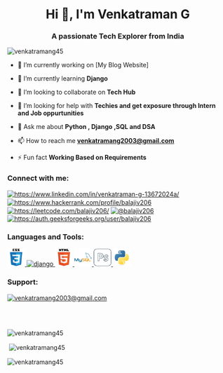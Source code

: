 <h1 align="center">Hi 👋, I'm Venkatraman G</h1>
<h3 align="center">A passionate Tech Explorer from India</h3>

<p align="left"> <img src="https://komarev.com/ghpvc/?username=venkatramang45&label=Profile%20views&color=0e75b6&style=flat" alt="venkatramang45" /> </p>

- 🔭 I’m currently working on [My Blog Website]

- 🌱 I’m currently learning **Django**

- 👯 I’m looking to collaborate on **Tech Hub**

- 🤝 I’m looking for help with **Techies and get exposure through Intern and Job oppurtunities**

- 💬 Ask me about **Python , Django ,SQL and DSA**

- 📫 How to reach me **venkatramang2003@gmail.com**

- ⚡ Fun fact **Working Based on Requirements**

<h3 align="left">Connect with me:</h3>
<p align="left">
<a href="https://linkedin.com/in/https://www.linkedin.com/in/venkatraman-g-13672024a/" target="blank"><img align="center" src="https://raw.githubusercontent.com/rahuldkjain/github-profile-readme-generator/master/src/images/icons/Social/linked-in-alt.svg" alt="https://www.linkedin.com/in/venkatraman-g-13672024a/" height="30" width="40" /></a>
<a href="https://www.hackerrank.com/https://www.hackerrank.com/profile/balajiv206" target="blank"><img align="center" src="https://raw.githubusercontent.com/rahuldkjain/github-profile-readme-generator/master/src/images/icons/Social/hackerrank.svg" alt="https://www.hackerrank.com/profile/balajiv206" height="30" width="40" /></a>
<a href="https://www.leetcode.com/https://leetcode.com/balajiv206/" target="blank"><img align="center" src="https://raw.githubusercontent.com/rahuldkjain/github-profile-readme-generator/master/src/images/icons/Social/leet-code.svg" alt="https://leetcode.com/balajiv206/" height="30" width="40" /></a>
<a href="https://www.hackerearth.com/@balajiv206" target="blank"><img align="center" src="https://raw.githubusercontent.com/rahuldkjain/github-profile-readme-generator/master/src/images/icons/Social/hackerearth.svg" alt="@balajiv206" height="30" width="40" /></a>
<a href="https://auth.geeksforgeeks.org/user/https://auth.geeksforgeeks.org/user/balajiv206" target="blank"><img align="center" src="https://raw.githubusercontent.com/rahuldkjain/github-profile-readme-generator/master/src/images/icons/Social/geeks-for-geeks.svg" alt="https://auth.geeksforgeeks.org/user/balajiv206" height="30" width="40" /></a>
</p>

<h3 align="left">Languages and Tools:</h3>
<p align="left"> <a href="https://www.w3schools.com/css/" target="_blank" rel="noreferrer"> <img src="https://raw.githubusercontent.com/devicons/devicon/master/icons/css3/css3-original-wordmark.svg" alt="css3" width="40" height="40"/> </a> <a href="https://www.djangoproject.com/" target="_blank" rel="noreferrer"> <img src="https://cdn.worldvectorlogo.com/logos/django.svg" alt="django" width="40" height="40"/> </a> <a href="https://www.w3.org/html/" target="_blank" rel="noreferrer"> <img src="https://raw.githubusercontent.com/devicons/devicon/master/icons/html5/html5-original-wordmark.svg" alt="html5" width="40" height="40"/> </a> <a href="https://www.mysql.com/" target="_blank" rel="noreferrer"> <img src="https://raw.githubusercontent.com/devicons/devicon/master/icons/mysql/mysql-original-wordmark.svg" alt="mysql" width="40" height="40"/> </a> <a href="https://www.photoshop.com/en" target="_blank" rel="noreferrer"> <img src="https://raw.githubusercontent.com/devicons/devicon/master/icons/photoshop/photoshop-line.svg" alt="photoshop" width="40" height="40"/> </a> <a href="https://www.python.org" target="_blank" rel="noreferrer"> <img src="https://raw.githubusercontent.com/devicons/devicon/master/icons/python/python-original.svg" alt="python" width="40" height="40"/> </a> </p>

<h3>Support:</h3>
<p><a href="https://www.buymeacoffee.com/venkatramang2003@gmail.com"> <img align="center" src="https://cdn.buymeacoffee.com/buttons/v2/default-yellow.png" height="50" width="210" alt="venkatramang2003@gmail.com" /></a></p>
<br>
<br>

<p><img align="center" src="https://github-readme-stats.vercel.app/api/top-langs?username=venkatramang45&show_icons=true&locale=en&layout=compact" alt="venkatramang45" /></p>

<p>&nbsp;<img align="center" src="https://github-readme-stats.vercel.app/api?username=venkatramang45&show_icons=true&locale=en" alt="venkatramang45" /></p>

<p><img align="center" src="https://github-readme-streak-stats.herokuapp.com/?user=venkatramang45&" alt="venkatramang45" /></p>
